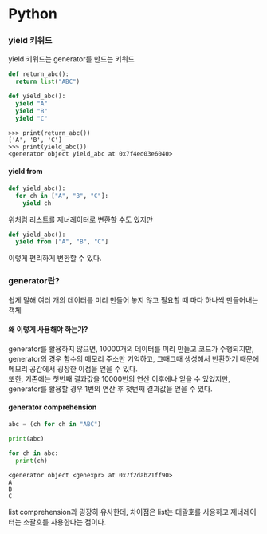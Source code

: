 # Python


### yield 키워드
yield 키워드는 generator를 만드는 키워드
```python
def return_abc():
  return list("ABC")
```
```python
def yield_abc():
  yield "A"
  yield "B"
  yield "C"
```
```
>>> print(return_abc())
['A', 'B', 'C']
>>> print(yield_abc())
<generator object yield_abc at 0x7f4ed03e6040>
```

#### yield from
```python
def yield_abc():
  for ch in ["A", "B", "C"]:
    yield ch
```
위처럼 리스트를 제너레이터로 변환할 수도 있지만
```python
def yield_abc():
  yield from ["A", "B", "C"]
```
이렇게 편리하게 변환할 수 있다.


### generator란?
쉽게 말해 여러 개의 데이터를 미리 만들어 놓지 않고 필요할 때 마다 하나씩 만들어내는 객체  

#### 왜 이렇게 사용해야 하는가?  
generator를 활용하지 않으면, 10000개의 데이터를 미리 만들고 코드가 수행되지만, generator의 경우 함수의 메모리 주소만 기억하고, 그때그때 생성해서 반환하기 때문에 메모리 공간에서 굉장한 이점을 얻을 수 있다.  
또한, 기존에는 첫번째 결과값을 10000번의 연산 이후에나 얻을 수 있었지만, generator를 활용할 경우 1번의 연산 후 첫번째 결과값을 얻을 수 있다.

#### generator comprehension
```python
abc = (ch for ch in "ABC")

print(abc)

for ch in abc:
  print(ch)
```
```
<generator object <genexpr> at 0x7f2dab21ff90>
A
B
C
```
list comprehension과 굉장히 유사한데, 차이점은 list는 대괄호를 사용하고 제너레이터는 소괄호를 사용한다는 점이다.